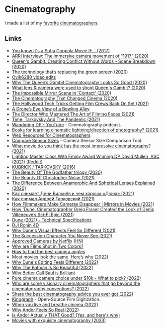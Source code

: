 # Cinematography

I made a list of my [favorite cinematographers](https://www.imdb.com/list/ls080598863/).

## Links

- [You know It's a Sofia Coppola Movie IF... (2017)](https://www.youtube.com/watch?v=ryzgxwJpv1A)
- [ARRI Interview: The immersive camera movement of “1917” (2020)](https://www.youtube.com/watch?v=vpCD67BEjiA)
- [Queen's Gambit: Creating Conflict Without Words - Scene Breakdown (2020)](https://www.youtube.com/watch?v=iLS0vzockMc)
- [The technology that’s replacing the green screen (2020)](https://www.youtube.com/watch?v=8yNkBic7GfI)
- [Ovik6280 video edits](https://www.youtube.com/c/Ovik6280/videos)
- [Why The Queen’s Gambit Cinematography Looks So Good (2020)](https://www.vulture.com/article/the-queens-gambit-cinematography-steven-meizler.html)
- [What lens & camera were used to shoot Queen's Gambit? (2020)](https://www.reddit.com/r/cinematography/comments/jo1zhs/the_queens_gambit_shot_on_what_camera_and_lenses/)
- [The Impossible Mirror Scene in 'Contact' (2020)](https://filmschoolrejects.com/contact-mirror-scene/)
- [The Cinematography That Changed Cinema (2020)](https://www.youtube.com/watch?v=_XiqTYvq-W0)
- [The Hollywood Tech Tricks Getting Film Crews Back On Set (2021)](https://www.wired.com/story/hollywood-covid-19-filmmaking-tech/)
- [A Drone’s Eye View of a Bowling Alley](https://kottke.org/21/03/a-drones-eye-view-of-a-bowling-alley)
- [The Director Who Mastered The Art of Filming Faces (2021)](https://www.youtube.com/watch?v=IK4KO0E5Ze0)
- [Time, Tarkovsky And The Pandemic (2021)](https://www.youtube.com/watch?v=cztCmNSVS3Q)
- [Wandering DP - YouTube](https://www.youtube.com/c/wanderingdp/videos) - Cinematography podcast.
- [Books for learning cinematic lightning/direction of photography? (2021)](https://www.reddit.com/r/cinematography/comments/mpymcv/books_for_learning_cinematic_lightningdirection/)
- [Web Resources for Cinematographers](https://sites.google.com/view/webresource/home)
- [Compare Sensor Sizes](https://sensorsizes.com/) - Camera Sensor Size Comparison Tool.
- [What movie do you think has the most impressive cinematography? (2021)](https://www.reddit.com/r/Letterboxd/comments/n4rf2r/what_movie_do_you_think_has_the_most_impressive/)
- [Lighting Master Class With Emmy Award Winning DP David Mullen, ASC (2021)](https://www.youtube.com/watch?v=ohTH2iYIH2E) ([Reddit](https://www.reddit.com/r/cinematography/comments/n4qntj/lighting_master_class_with_emmy_award_winning_dp/))
- [KUBRICK / TARKOVSKY (2016)](https://www.youtube.com/watch?v=nJiDSbbfk8U)
- [The Beauty Of The Godfather trilogy (2020)](https://www.youtube.com/watch?v=lg9_Sp2T_Go)
- [The Beauty Of Christopher Nolan (2021)](https://www.youtube.com/watch?v=U3-iXA6H3Q0)
- [The Difference Between Anamorphic And Spherical Lenses Explained (2020)](https://www.youtube.com/watch?v=hzuFRgSUIyU)
- [Как снимает Дени Вильнёв и чем хороша «Дюна» (2021)](https://www.youtube.com/watch?v=I1xbNXQ3Nvw)
- [Как снимал Андрей Тарковский (2021)](https://www.youtube.com/watch?v=sAxrBwdNQSs)
- [How Filmmakers Make Cameras Disappear | Mirrors in Movies (2021)](https://www.youtube.com/watch?v=VASwKZAUVSo)
- [How ‘Dune’ Cinematographer Greig Fraser Created the Look of Denis Villeneuve’s Sci-Fi Epic (2021)](https://www.hollywoodreporter.com/movies/movie-news/dune-cinematographer-denis-villeneuve-movie-1235011592/)
- [Dune (2021) - Technical Specifications](https://www.imdb.com/title/tt1160419/technical)
- [DJI Ronin 4D](https://www.dji.com/nl/ronin-4d)
- [Why Dune's Visual Effects Feel So Different (2021)](https://www.youtube.com/watch?v=uIKupTibxKQ)
- [The Succession Character You Never See (2021)](https://www.youtube.com/watch?v=_lU91279xZk)
- [Approved Cameras by Netflix](https://partnerhelp.netflixstudios.com/hc/en-us/articles/360000579527-Cameras-and-Image-Capture) ([HN](https://news.ycombinator.com/item?id=29856911))
- [Why are Films Shot in Two Colors?](https://www.youtube.com/watch?v=YCJXS4hvOsU)
- [How to find the best camera angles](https://www.youtube.com/watch?v=hovbpWHJgTQ)
- [Most movies look the same. Here’s why (2022)](https://www.youtube.com/watch?v=7I11sKqkCfA)
- [Why Dune's Editing Feels Different (2022)](https://www.youtube.com/watch?v=7_z-BwZeuQs)
- [Why The Batman Is So Beautiful (2022)](https://www.youtube.com/watch?v=STynLl-2FqU)
- [Why Better Call Saul is Brilliant](https://www.youtube.com/watch?v=AwvJ-77O_uk)
- [Pure cinema camera choice under $10k - What to pick? (2022)](https://www.reddit.com/r/videography/comments/ul7ado/pure_cinema_camera_choice_under_10k_what_to_pick/)
- [Who are some visionary cinematographers that go beyond the cinematography conventions? (2022)](https://www.reddit.com/r/TrueFilm/comments/ur0x5f/who_are_some_visionary_cinematographers_that_go/)
- [Share the best cinematography advice you ever got (2022)](https://www.reddit.com/r/cinematography/comments/vsanwm/share_the_best_cinematography_advice_you_ever_got/)
- [Kinograph](https://www.kinograph.cc/) - Open-Source Film Digitization.
- [When you live and breathe cinema (2022)](https://www.youtube.com/watch?v=xOX_5kbA47s)
- [Why Andor Feels So Real (2022)](https://www.youtube.com/watch?v=UhgXXhcPQEM)
- [Is Andor Actually THAT Good? (Yes, and here's why)](https://www.youtube.com/watch?v=im0rqLhSPEE)
- [Movies with exquisite cinematography (2023)](https://www.reddit.com/r/MovieSuggestions/comments/10cbsy0/movies_with_exquisite_cinematography/)
